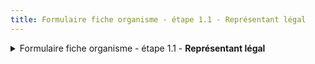 ```yaml
---
title: Formulaire fiche organisme - étape 1.1 - Représentant légal
---
```


<details>

<summary>Formulaire fiche organisme - étape 1.1 - <strong>Représentant légal</strong></summary>



</details>
